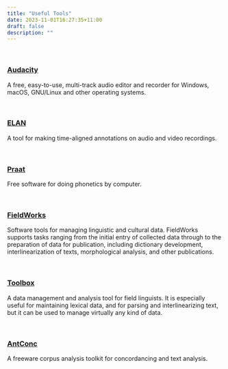 ```yaml
---
title: "Useful Tools"
date: 2023-11-01T16:27:35+11:00
draft: false
description: ""
---
```

<br>

### [Audacity](https://www.audacityteam.org/)

A free, easy-to-use, multi-track audio editor and recorder for Windows, macOS, GNU/Linux and other operating systems.

<br>

### [ELAN](https://archive.mpi.nl/tla/elan)

A tool for making time-aligned annotations on audio and video recordings.

<br>

### [Praat](https://www.fon.hum.uva.nl/praat/)

Free software for doing phonetics by computer.

<br>

### [FieldWorks](https://software.sil.org/fieldworks/)

Software tools for managing linguistic and cultural data. FieldWorks supports tasks ranging from the initial entry of collected data through to the preparation of data for publication, including dictionary development, interlinearization of texts, morphological analysis, and other publications.

<br>

### [Toolbox](https://software.sil.org/toolbox/)

A data management and analysis tool for field linguists. It is especially useful for maintaining lexical data, and for parsing and interlinearizing text, but it can be used to manage virtually any kind of data.

<br>

### [AntConc](https://www.laurenceanthony.net/software/antconc/)

A freeware corpus analysis toolkit for concordancing and text analysis.

<br>